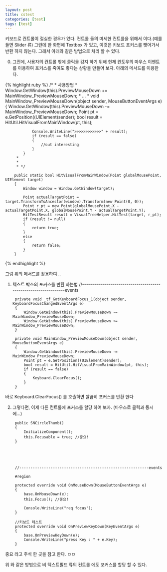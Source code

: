 ```yaml
---
layout: post
title: cstest
categories: [test]
tags: [test]
---
```



키보드로 컨트롤이 절실한 경우가 있다. 컨트롤 들의 미세한 컨트를을 위해서 이다.(예를 들면 Slider 류) 
그런데 한 화면에 Textbox 가 있고, 이것은 키보드 포커스를 뺏어가서 반환 하지 않는다. 그래서 아래와 같은 방법으로 처리 할 수 있다.


0. 그전에, 사용자의 컨트롤 밖에 클릭을 감지 하기 위해 현제 윈도우의 마우스 이벤트를 이용하여 포커스를 죽여도 좋다는 상황을 만들어 보자.
아래의 메서드를 이용한다.

{% highlight ruby %}
        /*
         * 사용방법
         *  Window.GetWindow(this).PreviewMouseDown += MainWindow_PreviewMouseDown;
         *          ...
         *  void MainWindow_PreviewMouseDown(object sender, MouseButtonEventArgs e)
            {
                Window.GetWindow(this).PreviewMouseDown -= MainWindow_PreviewMouseDown;
                Point pt = e.GetPosition((UIElement)sender);
                bool result = HitUtil.HitVisualFromMainWindow(pt, this);
         
                Console.WriteLine(">>>>>>>>>>>>" + result);
                if (result == false)
                {
                    //out interesting
                }
            }
         * 
         * 
         * */

        public static bool HitVisualFromMainWindow(Point globalMousePoint, UIElement target)
        {
            Window window = Window.GetWindow(target);

            Point actualTargetPoint = target.TransformToAncestor(window).Transform(new Point(0, 0));
            Point r_pt = new Point(globalMousePoint.X - actualTargetPoint.X, globalMousePoint.Y - actualTargetPoint.Y);
            HitTestResult result = VisualTreeHelper.HitTest(target, r_pt);
            if (result != null)
            {
                return true;
            }
            else
            {
                return false;
            }
        }
{% endhighlight %}

그럼 위의 메서드를 활용하여 ..



1. 텍스트 박스의 포커스를 반환 하는법
        //-----------------------------------------------------------------events

        private void _tf_GotKeyboardFocus_1(object sender, KeyboardFocusChangedEventArgs e)
        {
            Window.GetWindow(this).PreviewMouseDown -= MainWindow_PreviewMouseDown;
            Window.GetWindow(this).PreviewMouseDown += MainWindow_PreviewMouseDown;
        }

        private void MainWindow_PreviewMouseDown(object sender, MouseButtonEventArgs e)
        {
            Window.GetWindow(this).PreviewMouseDown -= MainWindow_PreviewMouseDown;
            Point pt = e.GetPosition((UIElement)sender);
            bool result = HitUtil.HitVisualFromMainWindow(pt, this);
            if (result == false)
            {
                Keyboard.ClearFocus();
            }
        }

바로 Keyboard.ClearFocus() 를 호출하면 깔끔히 포커스를 반환 한다




2. 그렇다면, 이제 다른 컨트롤에 포커스를 할당 하여 보자. (마우스로 클릭과 동시에...)

        public SNCircleThumb()
        {
            InitializeComponent();
            this.Focusable = true; //중요!
        }





        //----------------------------------------------------------events

        #region

        protected override void OnMouseDown(MouseButtonEventArgs e)
        {
            base.OnMouseDown(e);
            this.Focus(); //중요!

            Console.WriteLine("req focus");
        }

        //키보드 테스트
        protected override void OnPreviewKeyDown(KeyEventArgs e)
        {
            base.OnPreviewKeyDown(e);
            Console.WriteLine("press Key : " + e.Key);
        }

 중요 라고 주석 한 곳을 참고 한다.
ㅁㅁ



위 와 같은 방법으로 비 텍스트필드 류의 컨트롤 에도 포커스를 할당 할 수 있다.
